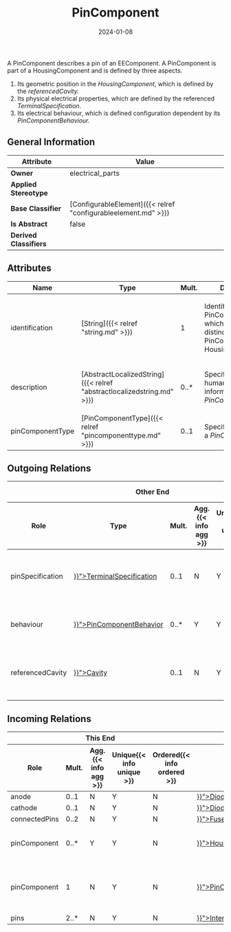 ﻿---
title: PinComponent
toc: false
type: specs
date: "2024-01-08"
draft: false
specification: VEC
version: 2.1.0
documentType: "Recommendation"
elementType: Class
classes:
  - PinComponent
menu_name: vec-2.1.0
---
<p> A PinComponent describes a pin of an EEComponent. A PinComponent is part of a HousingComponent and is defined by three aspects.      </p>      <ol>       <li> Its geometric position in the <i>HousingComponent</i>, which is defined by the <i>referencedCavity.</i>        </li>       <li> Its physical electrical properties, which are defined by the referenced <i>TerminalSpecification.</i>        </li>       <li> Its electrical behaviour, which is defined configuration dependent by its <i>PinComponentBehaviour.</i>        </li>     </ol>

## General Information

| Attribute               | Value |
|-------------------------|-------|
| **Owner**               | electrical_parts |
| **Applied Stereotype**  |   |
| **Base Classifier**     | [ConfigurableElement]({{< relref "configurableelement.md" >}})<br/>  |
| **Is Abstract**         | false |
| **Derived Classifiers** |   |

## Attributes
|  Name  |  Type  |  Mult.  |  Description  |  Owning Classifier  |
|--------|--------|---------|---------------|--------------|
|identification| [String]({{< relref "string.md" >}}) | 1 | <p>Identification of the PinComponent, which must be distinct for all PinComponent of a HousingComponents.  </p> | [PinComponent]({{< relref "pincomponent.md" >}}) |
|description| [AbstractLocalizedString]({{< relref "abstractlocalizedstring.md" >}}) | 0..* | <p> Specifies additional, human readable information about the <i>PinComponent</i>.      </p> | [PinComponent]({{< relref "pincomponent.md" >}}) |
|pinComponentType| [PinComponentType]({{< relref "pincomponenttype.md" >}}) | 0..1 | <p> Specifies the type of a <i>PinComponent</i>.      </p> | [PinComponent]({{< relref "pincomponent.md" >}}) |

## Outgoing Relations
<table>
    <thead>
        <tr>
           <th colspan="6">Other End</th>
           <th colspan="1">This End</th>
           <th colspan="1">General</th>
        </tr>
        <tr>
           <th>Role</th>
           <th>Type</th>
           <th>Mult.</th>
           <th>Agg.{{< info agg >}}</th>
           <th>Unique{{< info unique >}}</th>
           <th>Ordered{{< info ordered >}}</th>
           <th>Mult.</th>
           <th>Description</th>
        </tr>
    <thead>
    <tbody>
    <tr>
        <td>pinSpecification</td>
        <td><a href="{{< relref "terminalspecification.md" >}}">TerminalSpecification</a></td>
        <td>0..1</td>
        <td>N</td>
        <td>Y</td>
        <td>N</td>
        <td>0..*</td>
        <td>References the TerminalSpecification describing the electrical connectivity aspect of the PinComponent.  (see KBLFRM-300)</td>
    </tr>
    <tr>
        <td>behaviour</td>
        <td><a href="{{< relref "pincomponentbehavior.md" >}}">PinComponentBehavior</a></td>
        <td>0..*</td>
        <td>Y</td>
        <td>Y</td>
        <td>N</td>
        <td>1</td>
        <td><p> Specifies the configuration dependent electrical behavior of the<i> PinComponent.</i>      </p></td>
    </tr>
    <tr>
        <td>referencedCavity</td>
        <td><a href="{{< relref "cavity.md" >}}">Cavity</a></td>
        <td>0..1</td>
        <td>N</td>
        <td>Y</td>
        <td>N</td>
        <td>0..*</td>
        <td>Defines the cavity in the corresponding ConnectorHousingSpecification of the HousingComponent where the PinComponent is located.  (see KBLFRM-300)</td>
    </tr>
    </tbody>
</table>

##  Incoming Relations
<table>
    <thead>
        <tr>
           <th colspan="5">This End</th>
           <th colspan="2">Other End</th>
           <th colspan="1">General</th>
        </tr>
        <tr>
           <th>Role</th>
           <th>Mult.</th>
           <th>Agg.{{< info agg >}}</th>
           <th>Unique{{< info unique >}}</th>
           <th>Ordered{{< info ordered >}}</th>
           <th>Type</th>
           <th>Mult.</th>
           <th>Description</th>
        </tr>
    <thead>
    <tbody>
    <tr>
        <td>anode</td>
        <td>0..1</td>
        <td>N</td>
        <td>Y</td>
        <td>N</td>
        <td><a href="{{< relref "diodespecification.md" >}}">DiodeSpecification</a></td>
        <td>0..*</td>
        <td></td>
    </tr>
    <tr>
        <td>cathode</td>
        <td>0..1</td>
        <td>N</td>
        <td>Y</td>
        <td>N</td>
        <td><a href="{{< relref "diodespecification.md" >}}">DiodeSpecification</a></td>
        <td>0..*</td>
        <td></td>
    </tr>
    <tr>
        <td>connectedPins</td>
        <td>0..2</td>
        <td>N</td>
        <td>Y</td>
        <td>N</td>
        <td><a href="{{< relref "fusecomponent.md" >}}">FuseComponent</a></td>
        <td>0..*</td>
        <td></td>
    </tr>
    <tr>
        <td>pinComponent</td>
        <td>0..*</td>
        <td>Y</td>
        <td>Y</td>
        <td>N</td>
        <td><a href="{{< relref "housingcomponent.md" >}}">HousingComponent</a></td>
        <td>1</td>
        <td>Specifies the PinComponents of HousingComponent.   (see KBLFRM-300)</td>
    </tr>
    <tr>
        <td>pinComponent</td>
        <td>1</td>
        <td>N</td>
        <td>Y</td>
        <td>N</td>
        <td><a href="{{< relref "pincomponentreference.md" >}}">PinComponentReference</a></td>
        <td>0..*</td>
        <td><p> Points to the PinComponent referenced by the PinComponentReference.      </p></td>
    </tr>
    <tr>
        <td>pins</td>
        <td>2..*</td>
        <td>N</td>
        <td>Y</td>
        <td>N</td>
        <td><a href="{{< relref "internalcomponentconnection.md" >}}">InternalComponentConnection</a></td>
        <td>0..*</td>
        <td></td>
    </tr>
    </tbody>
</table>



